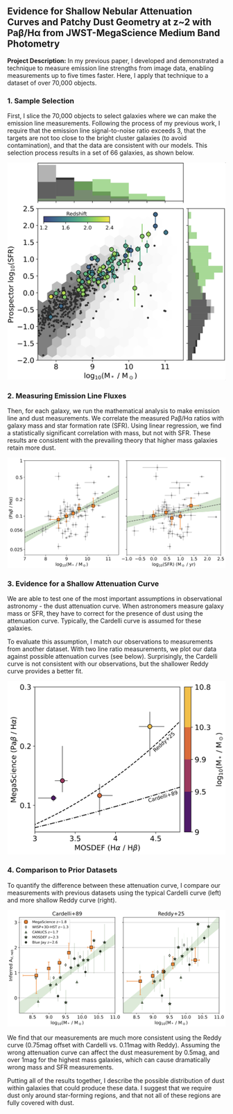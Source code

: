 ## Evidence for Shallow Nebular Attenuation Curves and Patchy Dust Geometry at z~2 with Paβ/Hα from JWST-MegaScience Medium Band Photometry

**Project Description:** In my previous paper, I developed and demonstrated a technique to measure emission line strengths from image data, enabling measurements up to five times faster. Here, I apply that technique to a dataset of over 70,000 objects. 

### 1. Sample Selection

First, I slice the 70,000 objects to select galaxies where we can make the emission line measurements. Following the process of my previous work, I require that the emission line signal-to-noise ratio exceeds 3, that the targets are not too close to the bright cluster galaxies (to avoid contamination), and that the data are consistent with our models. This selection process results in a set of 66 galaxies, as shown below.

<img src="images/paper4/Sample_Selection.png?raw=true"/>

### 2. Measuring Emission Line Fluxes

Then, for each galaxy, we run the mathematical analysis to make emission line and dust measurements. We correlate the measured Paβ/Hα ratios with galaxy mass and star formation rate (SFR). Using linear regression, we find a statistically significant correlation with mass, but not with SFR. These results are consistent with the prevailing theory that higher mass galaxies retain more dust.

<img src="images/paper4/Dust_Mass_SFR.png?raw=true"/>


### 3. Evidence for a Shallow Attenuation Curve

We are able to test one of the most important assumptions in observational astronomy - the dust attenuation curve. When astronomers measure galaxy mass or SFR, they have to correct for the presence of dust using the attenuation curve. Typically, the Cardelli curve is assumed for these galaxies. 

To evaluate this assumption, I match our observations to measurements from another dataset. With two line ratio measurements, we plot our data against possible attenuation curves (see below). Surprisingly, the Cardelli curve is not consistent with our observations, but the shallower Reddy curve provides a better fit.

<img src="images/paper4/Neb_Curve.png?raw=true"/>


### 4. Comparison to Prior Datasets

To quantify the difference between these attenuation curve, I compare our measurements with previous datasets using the typical Cardelli curve (left) and more shallow Reddy curve (right).

<img src="images/paper4/AV_Compare.png?raw=true"/>

We find that our measurements are much more consistent using the Reddy curve (0.75mag offset with Cardelli vs. 0.11mag with Reddy). Assuming the wrong attenuation curve can affect the dust measurement by 0.5mag, and over 1mag for the highest mass galaxies, which can cause dramatically wrong mass and SFR measurements. 

Putting all of the results together, I describe the possible distribution of dust within galaxies that could produce these data. I suggest that we require dust only around star-forming regions, and that not all of these regions are fully covered with dust. 
